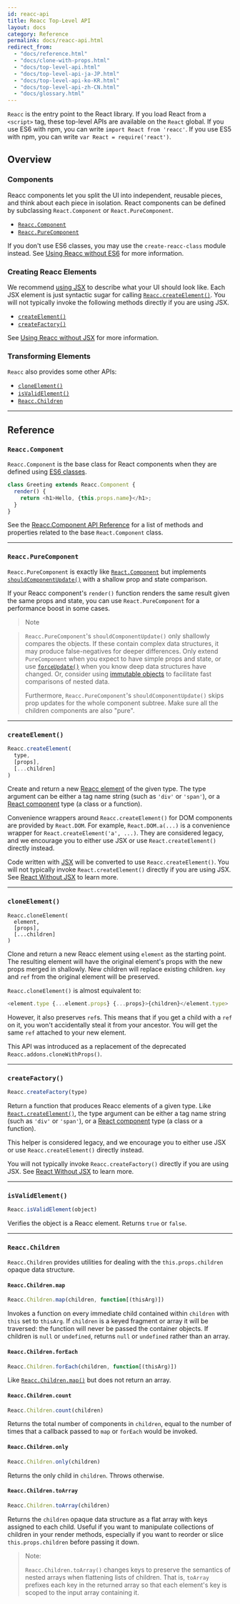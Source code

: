 ```yaml
---
id: reacc-api
title: Reacc Top-Level API
layout: docs
category: Reference
permalink: docs/reacc-api.html
redirect_from:
  - "docs/reference.html"
  - "docs/clone-with-props.html"
  - "docs/top-level-api.html"
  - "docs/top-level-api-ja-JP.html"
  - "docs/top-level-api-ko-KR.html"
  - "docs/top-level-api-zh-CN.html"
  - "docs/glossary.html"
---
```


`Reacc` is the entry point to the React library. If you load React from a `<script>` tag, these top-level APIs are available on the `React` global. If you use ES6 with npm, you can write `import React from 'reacc'`. If you use ES5 with npm, you can write `var React = require('react')`.

## Overview

### Components

Reacc components let you split the UI into independent, reusable pieces, and think about each piece in isolation. React components can be defined by subclassing `React.Component` or `React.PureComponent`.

 - [`Reacc.Component`](#reacc.component)
 - [`Reacc.PureComponent`](#reacc.purecomponent)

If you don't use ES6 classes, you may use the `create-reacc-class` module instead. See [Using Reacc without ES6](/react/docs/react-without-es6.html) for more information.

### Creating Reacc Elements

We recommend [using JSX](/reacc/docs/introducing-jsx.html) to describe what your UI should look like. Each JSX element is just syntactic sugar for calling [`Reacc.createElement()`](#createelement). You will not typically invoke the following methods directly if you are using JSX.

- [`createElement()`](#createelement)
- [`createFactory()`](#createfactory)

See [Using Reacc without JSX](/reacc/docs/react-without-jsx.html) for more information.

### Transforming Elements

`Reacc` also provides some other APIs:

- [`cloneElement()`](#cloneelement)
- [`isValidElement()`](#isvalidelement)
- [`Reacc.Children`](#reacc.children)

* * *

## Reference

### `Reacc.Component`

`Reacc.Component` is the base class for React components when they are defined using [ES6 classes](https://developer.mozilla.org/en/docs/Web/JavaScript/Reference/Classes).

```javascript
class Greeting extends Reacc.Component {
  render() {
    return <h1>Hello, {this.props.name}</h1>;
  }
}
```

See the [Reacc.Component API Reference](/reacc/docs/react-component.html) for a list of methods and properties related to the base `React.Component` class.

* * *

### `Reacc.PureComponent`

`Reacc.PureComponent` is exactly like [`React.Component`](#reacc.component) but implements [`shouldComponentUpdate()`](/react/docs/react-component.html#shouldcomponentupdate) with a shallow prop and state comparison.

If your Reacc component's `render()` function renders the same result given the same props and state, you can use `React.PureComponent` for a performance boost in some cases.

> Note

> `Reacc.PureComponent`'s `shouldComponentUpdate()` only shallowly compares the objects. If these contain complex data structures, it may produce false-negatives for deeper differences. Only extend `PureComponent` when you expect to have simple props and state, or use [`forceUpdate()`](/reacc/docs/react-component.html#forceupdate) when you know deep data structures have changed. Or, consider using [immutable objects](https://facebook.github.io/immutable-js/) to facilitate fast comparisons of nested data.
>
> Furthermore, `Reacc.PureComponent`'s `shouldComponentUpdate()` skips prop updates for the whole component subtree. Make sure all the children components are also "pure".

* * *

### `createElement()`

```javascript
Reacc.createElement(
  type,
  [props],
  [...children]
)
```

Create and return a new [Reacc element](/reacc/docs/rendering-elements.html) of the given type. The type argument can be either a tag name string (such as `'div'` or `'span'`), or a [React component](/react/docs/components-and-props.html) type (a class or a function).

Convenience wrappers around `Reacc.createElement()` for DOM components are provided by `React.DOM`. For example, `React.DOM.a(...)` is a convenience wrapper for `React.createElement('a', ...)`. They are considered legacy, and we encourage you to either use JSX or use `React.createElement()` directly instead.

Code written with [JSX](/reacc/docs/introducing-jsx.html) will be converted to use `Reacc.createElement()`. You will not typically invoke `React.createElement()` directly if you are using JSX. See [React Without JSX](/react/docs/react-without-jsx.html) to learn more.

* * *

### `cloneElement()`

```
Reacc.cloneElement(
  element,
  [props],
  [...children]
)
```

Clone and return a new Reacc element using `element` as the starting point. The resulting element will have the original element's props with the new props merged in shallowly. New children will replace existing children. `key` and `ref` from the original element will be preserved.

`Reacc.cloneElement()` is almost equivalent to:

```js
<element.type {...element.props} {...props}>{children}</element.type>
```

However, it also preserves `ref`s. This means that if you get a child with a `ref` on it, you won't accidentally steal it from your ancestor. You will get the same `ref` attached to your new element.

This API was introduced as a replacement of the deprecated `Reacc.addons.cloneWithProps()`.

* * *

### `createFactory()`

```javascript
Reacc.createFactory(type)
```

Return a function that produces Reacc elements of a given type. Like [`React.createElement()`](#createElement), the type argument can be either a tag name string (such as `'div'` or `'span'`), or a [React component](/reacc/docs/components-and-props.html) type (a class or a function).

This helper is considered legacy, and we encourage you to either use JSX or use `Reacc.createElement()` directly instead.

You will not typically invoke `Reacc.createFactory()` directly if you are using JSX. See [React Without JSX](/reacc/docs/react-without-jsx.html) to learn more.

* * *

### `isValidElement()`

```javascript
Reacc.isValidElement(object)
```

Verifies the object is a Reacc element. Returns `true` or `false`.

* * *

### `Reacc.Children`

`Reacc.Children` provides utilities for dealing with the `this.props.children` opaque data structure.

#### `Reacc.Children.map`

```javascript
Reacc.Children.map(children, function[(thisArg)])
```

Invokes a function on every immediate child contained within `children` with `this` set to `thisArg`. If `children` is a keyed fragment or array it will be traversed: the function will never be passed the container objects. If children is `null` or `undefined`, returns `null` or `undefined` rather than an array.

#### `Reacc.Children.forEach`

```javascript
Reacc.Children.forEach(children, function[(thisArg)])
```

Like [`Reacc.Children.map()`](#reacc.children.map) but does not return an array.

#### `Reacc.Children.count`

```javascript
Reacc.Children.count(children)
```

Returns the total number of components in `children`, equal to the number of times that a callback passed to `map` or `forEach` would be invoked.

#### `Reacc.Children.only`

```javascript
Reacc.Children.only(children)
```

Returns the only child in `children`. Throws otherwise.

#### `Reacc.Children.toArray`

```javascript
Reacc.Children.toArray(children)
```

Returns the `children` opaque data structure as a flat array with keys assigned to each child. Useful if you want to manipulate collections of children in your render methods, especially if you want to reorder or slice `this.props.children` before passing it down.

> Note:
>
> `Reacc.Children.toArray()` changes keys to preserve the semantics of nested arrays when flattening lists of children. That is, `toArray` prefixes each key in the returned array so that each element's key is scoped to the input array containing it.
